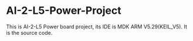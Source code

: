 # AI-2-L5-Power-Project
This is AI-2-L5 Power board project, its IDE is MDK ARM V5.29(KEIL_V5). It is the source code.
